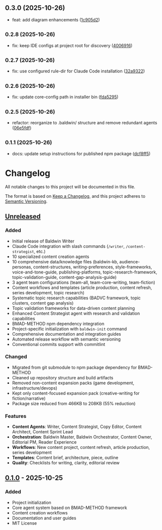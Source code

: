 ## 0.3.0 (2025-10-26)

- feat: add diagram enhancements ([1c905d2](https://github.com/Ricoledan/baldwin-writer/commit/1c905d2))

## <small>0.2.8 (2025-10-26)</small>

- fix: keep IDE configs at project root for discovery ([4006916](https://github.com/Ricoledan/baldwin-writer/commit/4006916))

## <small>0.2.7 (2025-10-26)</small>

- fix: use configured rule-dir for Claude Code installation ([32a9322](https://github.com/Ricoledan/baldwin-writer/commit/32a9322))

## <small>0.2.6 (2025-10-26)</small>

- fix: update core-config path in installer bin ([fda5295](https://github.com/Ricoledan/baldwin-writer/commit/fda5295))

## <small>0.2.5 (2025-10-26)</small>

- refactor: reorganize to .baldwin/ structure and remove redundant agents ([06e5fdf](https://github.com/Ricoledan/baldwin-writer/commit/06e5fdf))

## <small>0.1.1 (2025-10-26)</small>

- docs: update setup instructions for published npm package ([dcf8ff5](https://github.com/Ricoledan/baldwin-writer/commit/dcf8ff5))

# Changelog

All notable changes to this project will be documented in this file.

The format is based on [Keep a Changelog](https://keepachangelog.com/en/1.0.0/),
and this project adheres to [Semantic Versioning](https://semver.org/spec/v2.0.0.html).

## [Unreleased]

### Added

- Initial release of Baldwin Writer
- Claude Code integration with slash commands (`/writer`, `/content-strategist`, etc.)
- 10 specialized content creation agents
- 10 comprehensive data/knowledge files (baldwin-kb, audience-personas, content-structures, writing-preferences, style-frameworks, voice-and-tone-guide, publishing-platforms, topic-research-framework, topic-validation-guide, content-gap-analysis-guide)
- 3 agent team configurations (team-all, team-core-writing, team-fiction)
- Content workflows and templates (article production, content refresh, series development, topic research)
- Systematic topic research capabilities (BADVC framework, topic clusters, content gap analysis)
- Topic validation frameworks for data-driven content planning
- Enhanced Content Strategist agent with research and validation capabilities
- BMAD-METHOD npm dependency integration
- Project-specific initialization with `baldwin-init` command
- Comprehensive documentation and integration guides
- Automated release workflow with semantic versioning
- Conventional commits support with commitlint

### Changed

- Migrated from git submodule to npm package dependency for BMAD-METHOD
- Cleaned up repository structure and build artifacts
- Removed non-content expansion packs (game development, infrastructure/devops)
- Kept only content-focused expansion pack (creative-writing for fiction/narrative)
- Package size reduced from 466KB to 208KB (55% reduction)

### Features

- **Content Agents**: Writer, Content Strategist, Copy Editor, Content Architect, Content Sprint Lead
- **Orchestration**: Baldwin Master, Baldwin Orchestrator, Content Owner, Editorial PM, Reader Experience
- **Workflows**: New content project, content refresh, article production, series development
- **Templates**: Content brief, architecture, piece, outline
- **Quality**: Checklists for writing, clarity, editorial review

## [0.1.0] - 2025-10-25

### Added

- Project initialization
- Core agent system based on BMAD-METHOD framework
- Content creation workflows
- Documentation and user guides
- MIT License

[Unreleased]: https://github.com/ricoledan/baldwin-writer/compare/v0.1.0...HEAD
[0.1.0]: https://github.com/ricoledan/baldwin-writer/releases/tag/v0.1.0
